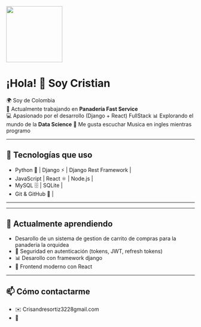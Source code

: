 <img src="https://i.pinimg.com/originals/05/5d/a9/055da9916de8a45532209a4b7a36c9b4.gif" width="150" />



# ¡Hola! 👋 Soy Cristian

🌍 Soy de Colombia  
🍞 Actualmente trabajando en **Panadería Fast Service**  
💻 Apasionado por el desarrollo (Django + React) FullStack
📊 Explorando el mundo de la **Data Science** 
🎸 Me gusta escuchar Musica en ingles mientras programo

---

## 🔧 Tecnologías que uso
- Python 🐍 | Django ⚡ | Django Rest Framework | 
- JavaScript | React ⚛️ | Node.js |
- MySQL 🗄️ | SQLite  |
- Git & GitHub 🔧  |

---
---

## 🌱 Actualmente aprendiendo
- Desarollo de un sistema de gestion de carrito de compras para la panaderia la orquidea
- 🔐 Seguridad en autenticación (tokens, JWT, refresh tokens)  
- 📊 Desarollo con framework django  
- 🎨 Frontend moderno con React  

---

## 📫 Cómo contactarme
- ✉️ Crisandresortiz3228gmail.com 
- 💼 
